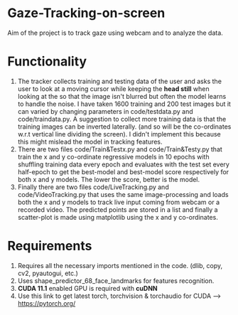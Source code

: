 # Gaze-Tracking-on-screen
Aim of the project is to track gaze using webcam and to analyze the data.

# Functionality
1. The tracker collects training and testing data of the user and asks the user to look at a moving cursor while keeping the **head still**  when looking at the so that the image    isn't blurred but often the model learns to handle the noise. I have taken 1600 training and 200 test images but it can varied by changing parameters in code/testdata.py and      code/traindata.py. A suggestion to collect more training data is that the training images can be inverted laterally. (and so will be the co-ordinates w.r.t vertical line          dividing the screen). I didn't implement this because this might mislead the model in tracking features.
2. There are two files code/Train&Testx.py and code/Train&Testy.py that train the x and y co-ordinate regressive models in 10 epochs with shuffling training data every epoch and      evaluates with the test set every half-epoch to get the best-model and best-model score respectively for both x and y models. The lower the score, better is the model.
3. Finally there are two files code/LiveTracking.py and code/VideoTracking.py that uses the same image-processing and loads both the x and y models to track live input coming from    webcam or a recorded video. The predicted points are stored in a list and finally a scatter-plot is made using matplotlib using the x and y co-ordinates.

# Requirements 
1. Requires all the necessary imports mentioned in the code. (dlib, copy, cv2, pyautogui, etc.) 
2. Uses shape_predictor_68_face_landmarks for features recognition.
3. **CUDA 11.1** enabled GPU is required with **cuDNN**
4. Use this link to get latest torch, torchvision & torchaudio for CUDA --> https://pytorch.org/

 

